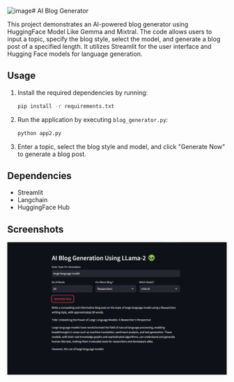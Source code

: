 ![image](https://github.com/fazleo/Blog_Generation_Appl_Using_Langchain/assets/75975431/b8159fa3-0f5a-4b4a-90a0-c56508cf78e5)# AI Blog Generator

This project demonstrates an AI-powered blog generator using HuggingFace Model Like Gemma and Mixtral. The code allows users to input a topic, specify the blog style, select the model, and generate a blog post of a specified length. It utilizes Streamlit for the user interface and Hugging Face models for language generation.

## Usage

1. Install the required dependencies by running:
   ```bash
   pip install -r requirements.txt
   ```

2. Run the application by executing `blog_generator.py`:
   ```bash
   python app2.py
   ```

3. Enter a topic, select the blog style and model, and click "Generate Now" to generate a blog post.

## Dependencies

- Streamlit
- Langchain
- HuggingFace Hub

## Screenshots

![AI Blog Generator Screenshot](ai_blog_gen_screenshot.png)

